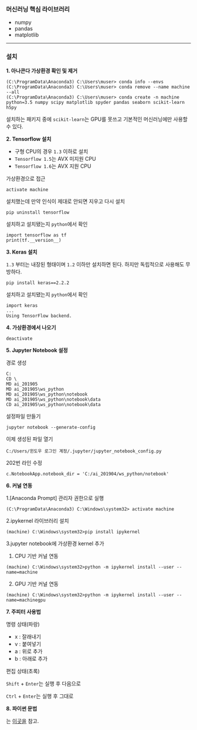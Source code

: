 ### 머신러닝 핵심 라이브러리

- numpy
- pandas
- matplotlib

---

### 설치

**1. 아나콘다 가상환경 확인 및 제거**

```
(C:\ProgramData\Anaconda3) C:\Users\muser> conda info --envs
(C:\ProgramData\Anaconda3) C:\Users\muser> conda remove --name machine --all
(C:\ProgramData\Anaconda3) C:\Users\muser> conda create -n machine python=3.5 numpy scipy matplotlib spyder pandas seaborn scikit-learn h5py
```

설치하는 패키지 중에 `scikit-learn`는 GPU를 못쓰고 기본적인 머신러닝에만 사용할 수 있다.

**2. Tensorflow 설치**

- 구형 CPU의 경우 `1.3` 이하로 설치
- `Tensorflow 1.5`는 AVX 미지원 CPU
- `Tensorflow 1.6`는 AVX 지원 CPU

가상환경으로 접근

```
activate machine
```

설치했는데 만약 인식이 제대로 안되면 지우고 다시 설치

```
pip uninstall tensorflow
```

설치하고 설치됐는지 `python`에서 확인

```
import tensorflow as tf
print(tf.__version__)
```

**3. Keras 설치**

`1.3` 부터는 내장된 형태이며 `1.2` 이하만 설치하면 된다. 하지만 독립적으로 사용해도 무방하다.

```
pip install keras==2.2.2
```

설치하고 설치됐는지 `python`에서 확인

```
import keras
...
Using TensorFlow backend.
```

**4. 가상환경에서 나오기**

```
deactivate
```

**5. Jupyter Notebook 설정**

경로 생성

```
C:
CD \
MD ai_201905
MD ai_201905\ws_python
MD ai_201905\ws_python\notebook
MD ai_201905\ws_python\notebook\data
CD ai_201905\ws_python\notebook\data
```

설정파일 만들기

```
jupyter notebook --generate-config
```

이제 생성된 파일 열기

```
C:/Users/윈도우 로그인 계정/.jupyter/jupyter_notebook_config.py
```

202번 라인 수정

```
c.NotebookApp.notebook_dir = 'C:/ai_201904/ws_python/notebook'
```

**6. 커널 연동**

1.[Anaconda Prompt] 관리자 권한으로 실행

```
(C:\ProgramData\Anaconda3) C:\Windows\system32> activate machine
```
 
2.ipykernel 라이브러리 설치

```
(machine) C:\Windows\system32>pip install ipykernel 
``` 
 
3.jupyter notebook에 가상환경 kernel 추가

1) CPU 기반 커널 연동
```
(machine) C:\Windows\system32>python -m ipykernel install --user --name=machine
```

2) GPU 기반 커널 연동

```
(machine) C:\Windows\system32>python -m ipykernel install --user --name=machinegpu
```
**7. 주피터 사용법**

명령 상태(파랑)

- x : 잘래내기
- v : 붙여넣기
- a : 위로 추가
- b : 아래로 추가

편집 상태(초록)

`Shift` + `Enter`는 실행 후 다음으로

`Ctrl` + `Enter`는 실행 후 그대로



**8. 파이썬 문법**

는 [이곳을](https://github.com/baealex/ProgramingRecord/tree/master/Python/TensorFlow/Python-Basic/) 참고.